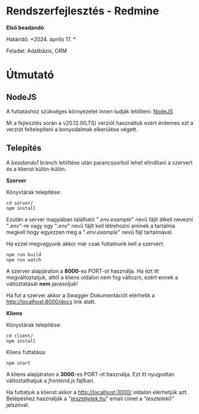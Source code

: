 # Rendszerfejlesztés - Redmine

  

**Első beadandó**

  

Határidő: *2024. április 17.  *

Feladat: Adatbázis, ORM

  

# Útmutató

  

## NodeJS

  

A futtatáshoz szükséges környezetet innen tudják letölteni: [NodeJS](https://nodejs.org/en/download)

  

  

Mi a fejlesztés során a v20.12.0(LTS) verziót használtuk ezért érdemes ezt a verziót feltelepíteni a bonyodalmak elkerülése végett.

  

  

## Telepítés

  

A *beadando1* branch letöltése után parancssorból lehet elindítani a szervert és a klienst külön-külön.

  

**Szerver**

  

Könyvtárak telepítése:

```
cd server/
npm install
```

  

Ezután a server mappában található "*.env.example*" nevű fájlt átkell nevezni "*.env*"-re vagy egy "*.env*" nevű fájlt kell létrehozni aminek a tartalma megkell hogy egyezzen meg a "*.env.example*" nevű fájl tartalmával.

  

  

Ha ezzel megvagyunk akkor már csak futtatnunk kell a szervert:

  

```
npm run build
npm run watch
```

  

A szerver alapjáraton a **8000**-es PORT-ot használja. Ha ezt itt megváltoztatjuk, attól a kliens oldalon nem fog változni, ezért ennek a változtatását **nem** javasoljuk!

  

Ha fut a szerver akkor a Swagger Dokumentációt elérhetik a [http://localhost:8000/docs](http://localhost:8000/docs) link alatt.

  

  

**Kliens**    

Könyvtárak telepítése:

```
cd client/
npm install
```

  

Kliens futtatása:

```
npm start
```

  

A kliens alapjáraton a **3000**-es PORT-ot használja. Ezt itt nyugodtan változtathatjuk a *frontend.js* fájlban.
  
  

Ha futtatjuk a klienst akkor a [http://localhost:3000/](http://localhost:3000/) oldalon elérhetjük azt.  
Belépéshez használják a "*teszt@elek.hu*" email címet a "*tesztelek0*" jelszóval.
